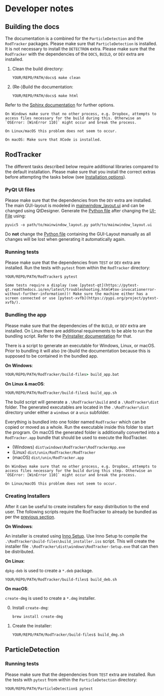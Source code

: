 # Developer notes

## Building the docs
The documentation is a combined for the `ParticleDetection` and the `RodTracker` packages.
Please make sure that `ParticleDetection` is installed. It is not necessary to install the `DETECTRON` extra.
Please make sure that the `RodTracker` with the dependencies of the `DOCS`, `BUILD`, or `DEV` extra are installed.

1. Clean the build directory:
   ```shell
   YOUR/REPO/PATH/docs$ make clean
   ```
2. (Re-)Build the documentation:
   ```shell
   YOUR/REPO/PATH/docs$ make html
   ```

Refer to the [Sphinx documentation](https://www.sphinx-doc.org/) for further options.

```{warning}
On Windows make sure that no other process, e.g. Dropbox, attempts to access files necessary for the build during this. Otherwise an `OSError: [WinError 110]` might occur and break the process.

On Linux/macOS this problem does not seem to occur.
```

```{note}
On macOS: Make sure that XCode is installed.
```

## RodTracker

The different tasks described below require additional libraries compared to the default installation. Please make sure that you install the correct extras before attempting the tasks below (see [Installation options](installation/rodtracker.md#installation-options)).

### PyQt UI files
Please make sure that the dependencies from the `DEV` extra are installed.
The main GUI-layout is modeled in [mainwindow_layout.ui](../../RodTracker/src/RodTracker/ui/mainwindow_layout.ui) and can be changed using QtDesigner.
Generate the [Python file](../../RodTracker/src/RodTracker/ui/mainwindow_layout.py) after changing the [UI-File](../../RodTracker/src/RodTracker/ui/mainwindow_layout.ui) using:
```shell
pyuic5 -o path/to/mainwindow_layout.py path/to/mainwindow_layout.ui
```

Do **not** change the [Python file](../../RodTracker/src/RodTracker/ui/mainwindow_layout.py) containing the GUI-Layout manually as all changes will be lost when generating it automatically again.

### Running tests

Please make sure that the dependencies from `TEST` or `DEV` extra are installed.
Run the tests with `pytest` from within the `RodTracker` directory:
```shell
YOUR/REPO/PATH/RodTracker$ pytest
```

```{note}
Some tests require a display (see [pytest-qt](https://pytest-qt.readthedocs.io/en/latest/troubleshooting.html#tox-invocationerror-without-further-information))! Make sure the machine either has a screen connected or use [pytest-xvfb](https://pypi.org/project/pytest-xvfb/).
```

### Bundling the app

Please make sure that the dependencies of the `BUILD`, or `DEV` extra are installed. On Linux there are additional requirements to be able to run the bundling script. Refer to the [PyInstaller documentation](https://pyinstaller.org/en/stable/requirements.html#gnu-linux) for that.

There is a script to generate an executable for Windows, Linux, or macOS. Prior to bundling it will also (re-)build the documentation because this is supposed to be contained in the bundled app.

**On Windows**:
```bat
YOUR/REPO/PATH/RodTracker/build-files> build_app.bat
```
**On Linux & macOS**:
```shell
YOUR/REPO/PATH/RodTracker/build-files$ build_app.sh
```

The build script will generate a `.\RodTracker\build` and a `.\RodTracker\dist` folder.
The generated executables are located in the `.\RodTracker\dist` directory under either a `windows` or a `unix` subfolder.

Everything is bundled into one folder named `RodTracker`
which can be copied or moved as a whole. Run the executable inside this folder to start the program.
On macOS the generated folder is additionally converted into a `RodTracker.app` bundle that should be used to execute the RodTracker.
- (Windows) `dist\windows\RodTracker\RodTrackerApp.exe`
- (Linux) `dist/unix/RodTracker/RodTracker`
- (macOS) `dist/unix/RodTracker.app`

```{warning}
On Windows make sure that no other process, e.g. Dropbox, attempts to access files necessary for the build during this step. Otherwise an `OSError: [WinError 110]` might occur and break the process.

On Linux/macOS this problem does not seem to occur.
```

### Creating Installers
After it can be useful to create installers for easy distribution to the end user. The following scripts require the RodTracker to already be bundled as per the [previous section](#bundling-the-app). 

**On Windows**:

An installer is created using [Inno Setup](https://jrsoftware.org/isinfo.php).
Use Inno Setup to compile the `.\RodTracker\build-files\build_installer.iss` script. This will create the installer file `.\RodTracker\dist\windows\RodTracker-Setup.exe` that can then be distributed.

**On Linux**:

`dpkg-deb` is used to create a `*.deb` package.
```shell
YOUR/REPO/PATH/RodTracker/build-files$ build_deb.sh
```

**On macOS**:

`create-dmg` is used to create a `*.dmg` installer.

0. Install `create-dmg`:
   ```shell
   brew install create-dmg
   ```
1. Create the installer:
   ```shell
   YOUR/REPO/PATH/RodTracker/build-files$ build_dmg.sh
   ```

## ParticleDetection

### Running tests
Please make sure that the dependencies from `TEST` extra are installed. Run the tests with `pytest` from within the `ParticleDetection` directory:
```shell
YOUR/REPO/PATH/ParticleDetection$ pytest
```
